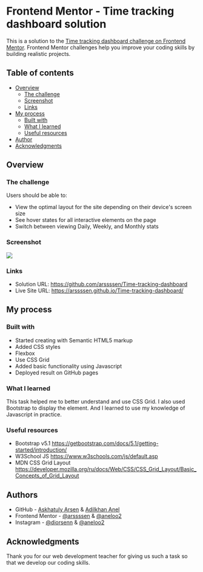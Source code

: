 # Frontend Mentor - Time tracking dashboard solution

This is a solution to the [Time tracking dashboard challenge on Frontend Mentor](https://www.frontendmentor.io/challenges/time-tracking-dashboard-UIQ7167Jw). Frontend Mentor challenges help you improve your coding skills by building realistic projects. 

## Table of contents

- [Overview](#overview)
  - [The challenge](#the-challenge)
  - [Screenshot](#screenshot)
  - [Links](#links)
- [My process](#my-process)
  - [Built with](#built-with)
  - [What I learned](#what-i-learned)
  - [Useful resources](#useful-resources)
- [Author](#author)
- [Acknowledgments](#acknowledgments)


## Overview

### The challenge

Users should be able to:

- View the optimal layout for the site depending on their device's screen size
- See hover states for all interactive elements on the page
- Switch between viewing Daily, Weekly, and Monthly stats

### Screenshot

![](./screenshot.jpg)

### Links

- Solution URL: https://github.com/arssssen/Time-tracking-dashboard
- Live Site URL: https://arssssen.github.io/Time-tracking-dashboard/

## My process

### Built with

- Started creating with Semantic HTML5 markup
- Added CSS styles
- Flexbox
- Use CSS Grid
- Added basic functionality using Javascript
- Deployed result on GitHub pages


### What I learned

This task helped me to better understand and use CSS Grid. I also used Bootstrap to display the element. And I learned to use my knowledge of Javascript in practice.

### Useful resources


- Bootstrap v5.1 https://getbootstrap.com/docs/5.1/getting-started/introduction/
- W3School JS https://www.w3schools.com/js/default.asp
- MDN CSS Grid Layout https://developer.mozilla.org/ru/docs/Web/CSS/CSS_Grid_Layout/Basic_Concepts_of_Grid_Layout

## Authors

- GitHub - [Askhatuly Arsen](https://github.com/arssssen) & [Adilkhan Anel](https://github.com/aneloo2)
- Frontend Mentor - [@arssssen](https://www.frontendmentor.io/profile/arssssen) & [@aneloo2](https://www.frontendmentor.io/profile/aneloo2)
- Instagram - [@diorsenn](https://www.instagram.com/diorsenn/) & [@aneloo2](https://www.instagram.com/aneloo2/)

## Acknowledgments
 
Thank you for our web development teacher for giving us such a task so that we develop our coding skills. 